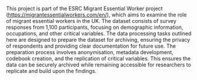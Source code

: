 This project is part of the ESRC Migrant Essential Worker project (https://migrantessentialworkers.com/en/), which aims to examine the role of migrant essential workers in the UK. The dataset consists of survey responses from 1,100 participants, focusing on demographic information, occupations, and other critical variables. The data processing tasks outlined here are designed to prepare the dataset for archiving, ensuring the privacy of respondents and providing clear documentation for future use.
The preparation process involves anonymisation, metadata development, codebook creation, and the replication of critical variables. This ensures the data can be securely archived while remaining accessible for researchers to replicate and build upon the findings.
